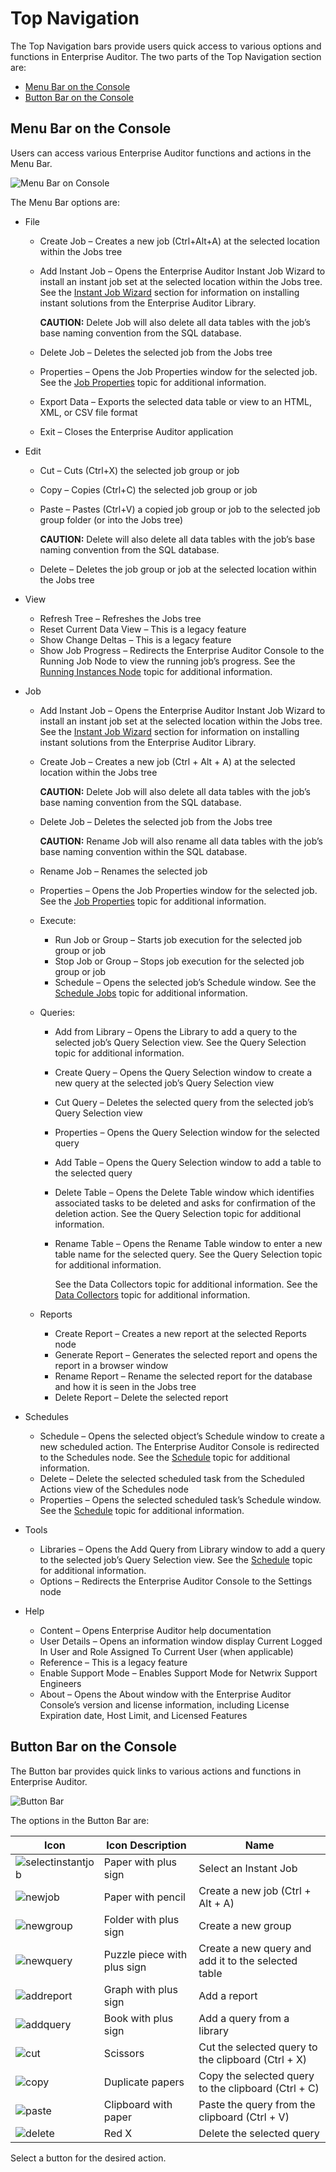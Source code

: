 # Top Navigation

The Top Navigation bars provide users quick access to various options and functions in Enterprise
Auditor. The two parts of the Top Navigation section are:

- [Menu Bar on the Console](#menu-bar-on-the-console)
- [Button Bar on the Console](#button-bar-on-the-console)

## Menu Bar on the Console

Users can access various Enterprise Auditor functions and actions in the Menu Bar.

![Menu Bar on Console](/img/versioned_docs/accessanalyzer_11.6/accessanalyzer/admin/navigate/menubar.webp)

The Menu Bar options are:

- File

    - Create Job – Creates a new job (Ctrl+Alt+A) at the selected location within the Jobs tree
    - Add Instant Job – Opens the Enterprise Auditor Instant Job Wizard to install an instant job
      set at the selected location within the Jobs tree. See the
      [Instant Job Wizard](/docs/accessanalyzer/11.6/admin/jobs/instantjobs/overview.md)
      section for information on installing instant solutions from the Enterprise Auditor Library.

        **CAUTION:** Delete Job will also delete all data tables with the job’s base naming
        convention from the SQL database.

    - Delete Job – Deletes the selected job from the Jobs tree
    - Properties – Opens the Job Properties window for the selected job. See the
      [Job Properties](/docs/accessanalyzer/11.6/admin/jobs/job/properties/overview.md)
      topic for additional information.
    - Export Data – Exports the selected data table or view to an HTML, XML, or CSV file format
    - Exit – Closes the Enterprise Auditor application

- Edit

    - Cut – Cuts (Ctrl+X) the selected job group or job
    - Copy – Copies (Ctrl+C) the selected job group or job
    - Paste – Pastes (Ctrl+V) a copied job group or job to the selected job group folder (or into
      the Jobs tree)

        **CAUTION:** Delete will also delete all data tables with the job’s base naming convention
        from the SQL database.

    - Delete – Deletes the job group or job at the selected location within the Jobs tree

- View
    - Refresh Tree – Refreshes the Jobs tree
    - Reset Current Data View – This is a legacy feature
    - Show Change Deltas – This is a legacy feature
    - Show Job Progress – Redirects the Enterprise Auditor Console to the Running Job Node to view
      the running job’s progress. See the
      [Running Instances Node](/docs/accessanalyzer/11.6/admin/runninginstances/overview.md)
      topic for additional information.
- Job

    - Add Instant Job – Opens the Enterprise Auditor Instant Job Wizard to install an instant job
      set at the selected location within the Jobs tree. See the
      [Instant Job Wizard](/docs/accessanalyzer/11.6/admin/jobs/instantjobs/overview.md)
      section for information on installing instant solutions from the Enterprise Auditor Library.
    - Create Job – Creates a new job (Ctrl + Alt + A) at the selected location within the Jobs tree

        **CAUTION:** Delete Job will also delete all data tables with the job’s base naming
        convention from the SQL database.

    - Delete Job – Deletes the selected job from the Jobs tree

        **CAUTION:** Rename Job will also rename all data tables with the job’s base naming
        convention within the SQL database.

    - Rename Job – Renames the selected job
    - Properties – Opens the Job Properties window for the selected job. See the
      [Job Properties](/docs/accessanalyzer/11.6/admin/jobs/job/properties/overview.md)
      topic for additional information.
    - Execute:
        - Run Job or Group – Starts job execution for the selected job group or job
        - Stop Job or Group – Stops job execution for the selected job group or job
        - Schedule – Opens the selected job’s Schedule window. See the
          [Schedule Jobs](/docs/accessanalyzer/11.6/admin/schedule/overview.md#schedule-jobs)
          topic for additional information.
    - Queries:

        - Add from Library – Opens the Library to add a query to the selected job’s Query Selection
          view. See the Query Selection topic for additional information.
        - Create Query – Opens the Query Selection window to create a new query at the selected
          job’s Query Selection view
        - Cut Query – Deletes the selected query from the selected job’s Query Selection view
        - Properties – Opens the Query Selection window for the selected query
        - Add Table – Opens the Query Selection window to add a table to the selected query
        - Delete Table – Opens the Delete Table window which identifies associated tasks to be
          deleted and asks for confirmation of the deletion action. See the Query Selection topic
          for additional information.
        - Rename Table – Opens the Rename Table window to enter a new table name for the selected
          query. See the Query Selection topic for additional information.

            See the Data Collectors topic for additional information. See the
            [Data Collectors](/docs/accessanalyzer/11.6/admin/datacollector/overview.md)
            topic for additional information.

    - Reports
        - Create Report – Creates a new report at the selected Reports node
        - Generate Report – Generates the selected report and opens the report in a browser window
        - Rename Report – Rename the selected report for the database and how it is seen in the Jobs
          tree
        - Delete Report – Delete the selected report

- Schedules
    - Schedule – Opens the selected object’s Schedule window to create a new scheduled action. The
      Enterprise Auditor Console is redirected to the Schedules node. See the
      [Schedule](/docs/accessanalyzer/11.6/admin/settings/schedule.md)
      topic for additional information.
    - Delete – Delete the selected scheduled task from the Scheduled Actions view of the Schedules
      node
    - Properties – Opens the selected scheduled task’s Schedule window. See the
      [Schedule](/docs/accessanalyzer/11.6/admin/settings/schedule.md)
      topic for additional information.
- Tools
    - Libraries – Opens the Add Query from Library window to add a query to the selected job’s Query
      Selection view. See the
      [Schedule](/docs/accessanalyzer/11.6/admin/settings/schedule.md)
      topic for additional information.
    - Options – Redirects the Enterprise Auditor Console to the Settings node
- Help
    - Content – Opens Enterprise Auditor help documentation
    - User Details – Opens an information window display Current Logged In User and Role Assigned To
      Current User (when applicable)
    - Reference – This is a legacy feature
    - Enable Support Mode – Enables Support Mode for Netwrix Support Engineers
    - About – Opens the About window with the Enterprise Auditor Console’s version and license
      information, including License Expiration date, Host Limit, and Licensed Features

## Button Bar on the Console

The Button bar provides quick links to various actions and functions in Enterprise Auditor.

![Button Bar](/img/versioned_docs/accessanalyzer_11.6/accessanalyzer/admin/datacollector/buttonbar.webp)

The options in the Button Bar are:

| Icon                                                                                                                  | Icon Description            | Name                                                |
| --------------------------------------------------------------------------------------------------------------------- | --------------------------- | --------------------------------------------------- |
| ![selectinstantjob](/img/versioned_docs/accessanalyzer_11.6/accessanalyzer/admin/navigate/selectinstantjob.webp) | Paper with plus sign        | Select an Instant Job                               |
| ![newjob](/img/versioned_docs/accessanalyzer_11.6/accessanalyzer/admin/navigate/newjob.webp)                     | Paper with pencil           | Create a new job (Ctrl + Alt + A)                   |
| ![newgroup](/img/versioned_docs/accessanalyzer_11.6/accessanalyzer/admin/navigate/newgroup.webp)                 | Folder with plus sign       | Create a new group                                  |
| ![newquery](/img/versioned_docs/accessanalyzer_11.6/accessanalyzer/admin/navigate/newquery.webp)                 | Puzzle piece with plus sign | Create a new query and add it to the selected table |
| ![addreport](/img/versioned_docs/accessanalyzer_11.6/accessanalyzer/admin/navigate/addreport.webp)               | Graph with plus sign        | Add a report                                        |
| ![addquery](/img/versioned_docs/accessanalyzer_11.6/accessanalyzer/admin/navigate/addquery.webp)                 | Book with plus sign         | Add a query from a library                          |
| ![cut](/img/versioned_docs/accessanalyzer_11.6/accessanalyzer/admin/navigate/cut.webp)                           | Scissors                    | Cut the selected query to the clipboard (Ctrl + X)  |
| ![copy](/img/versioned_docs/accessanalyzer_11.6/accessanalyzer/admin/navigate/copy.webp)                         | Duplicate papers            | Copy the selected query to the clipboard (Ctrl + C) |
| ![paste](/img/versioned_docs/accessanalyzer_11.6/accessanalyzer/admin/navigate/paste.webp)                       | Clipboard with paper        | Paste the query from the clipboard (Ctrl + V)       |
| ![delete](/img/versioned_docs/activitymonitor_7.1/activitymonitor/admin/search/query/delete.webp)                      | Red X                       | Delete the selected query                           |

Select a button for the desired action.
